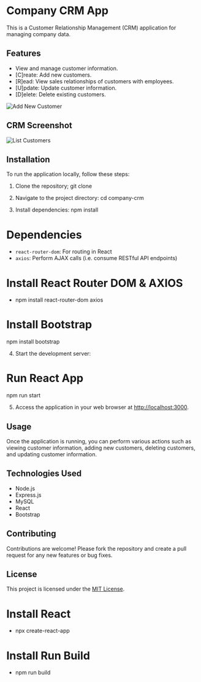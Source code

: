 # Company CRM App

This is a Customer Relationship Management (CRM) application for managing company data.

## Features

- View and manage customer information.
- [C]reate: Add new customers.
- [R]ead: View sales relationships of customers with employees.
- [U]pdate: Update customer information.
- [D]elete: Delete existing customers.

![Add New Customer](https://github.com/missycoder/company-crm-react/assets/156276105/8e4c9841-cc8f-4b88-bf0c-4ab7456e3cd3)

## CRM Screenshot
![List Customers](https://github.com/missycoder/company-crm-react/assets/156276105/c69c0c51-ed3b-4b47-a652-bd8c35d89998)

## Installation

To run the application locally, follow these steps:

1. Clone the repository;
git clone <repository-url>

2. Navigate to the project directory:
cd company-crm

3. Install dependencies:
npm install

# Dependencies
* `react-router-dom`: For routing in React
* `axios`: Perform AJAX calls (i.e. consume RESTful API endpoints)

# Install React Router DOM & AXIOS
* npm install react-router-dom axios

# Install Bootstrap
npm install bootstrap

4. Start the development server:
# Run React App
npm run start

5. Access the application in your web browser at [http://localhost:3000](http://localhost:3000).


## Usage

Once the application is running, you can perform various actions such as viewing customer information, adding new customers, deleting customers, and updating customer information.

## Technologies Used

- Node.js
- Express.js
- MySQL
- React
- Bootstrap

## Contributing

Contributions are welcome! Please fork the repository and create a pull request for any new features or bug fixes.

## License

This project is licensed under the [MIT License](LICENSE).


# Install React
* npx create-react-app

# Install Run Build
* npm run build


